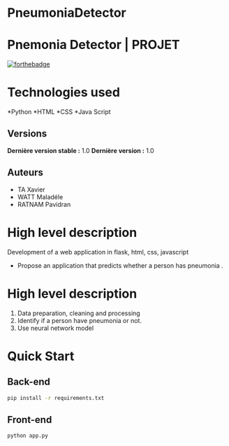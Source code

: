 # PneumoniaDetector

# Pnemonia Detector | PROJET

[![forthebadge](http://forthebadge.com/images/badges/built-with-love.svg)](http://forthebadge.com)

# Technologies used
*Python
*HTML
*CSS
*Java Script

## Versions
**Dernière version stable :** 1.0
**Dernière version :** 1.0


## Auteurs
- TA Xavier
- WATT Maladéle
- RATNAM Pavidran


# High level description
Development of a web application in flask, html, css, javascript 
* Propose an application that predicts whether a person has pneumonia .

# High level description
1. Data preparation, cleaning and processing 
2. Identify if a person have pneumonia or not.
3. Use neural network model


# Quick Start
## Back-end
```bash
pip install -r requirements.txt
```

## Front-end
```bash
python app.py
```




